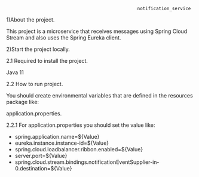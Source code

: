                                                      notification_service

1)About the project.

This project is a microservice that receives messages using Spring Cloud Stream and also uses the Spring Eureka client.

2)Start the project locally.

2.1 Required to install the project.

Java 11

2.2 How to run project.

You should create environmental variables that are defined in the resources package like:

application.properties.

2.2.1 For application.properties you should set the value like:

* spring.application.name=${Value}
* eureka.instance.instance-id=${Value}
* spring.cloud.loadbalancer.ribbon.enabled=${Value}
* server.port=${Value}
* spring.cloud.stream.bindings.notificationEventSupplier-in-0.destination=${Value}
